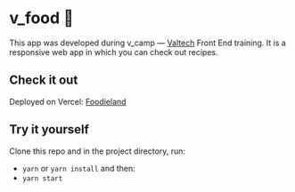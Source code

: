 # v_food 🥗

This app was developed during v_camp — [Valtech](https://www.valtech.com/pt-br/) Front End training. It is a responsive web app in which you can check out recipes.

## Check it out

Deployed on Vercel: [Foodieland](https://v-food-beryl.vercel.app/)

## Try it yourself

Clone this repo and in the project directory, run:

* `yarn` or `yarn install` and then:
* `yarn start`
